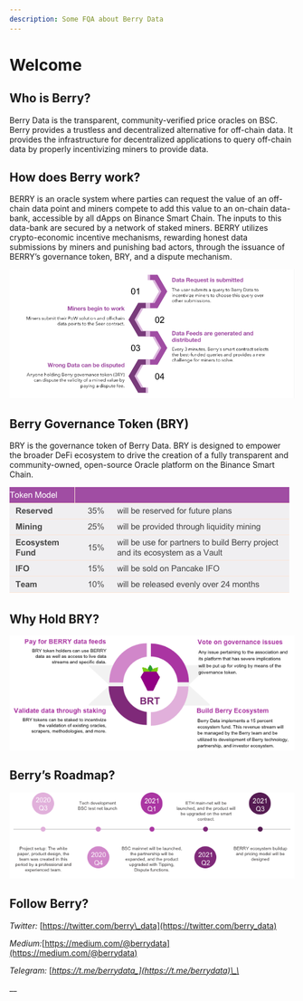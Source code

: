 ```yaml
---
description: Some FQA about Berry Data
---
```


# Welcome

## Who is Berry?

Berry Data is the transparent, community-verified price oracles on BSC. Berry provides a trustless and decentralized alternative for off-chain data. It provides the infrastructure for decentralized applications to query off-chain data by properly incentivizing miners to provide data.

## How does Berry work?

BERRY is an oracle system where parties can request the value of an off-chain data point and miners compete to add this value to an on-chain data-bank, accessible by all dApps on Binance Smart Chain. The inputs to this data-bank are secured by a network of staked miners. BERRY utilizes crypto-economic incentive mechanisms, rewarding honest data submissions by miners and punishing bad actors, through the issuance of BERRY’s governance token, BRY, and a dispute mechanism.

![](.gitbook/assets/image%20%286%29.png)

## Berry Governance Token \(BRY\)

BRY is the governance token of Berry Data. BRY is designed to empower the broader DeFi ecosystem to drive the creation of a fully transparent and community-owned, open-source Oracle platform on the Binance Smart Chain.

![](.gitbook/assets/image%20%285%29.png)

## Why Hold BRY?

![](.gitbook/assets/image%20%283%29.png)

## Berry’s Roadmap?

![](.gitbook/assets/image%20%282%29.png)

## Follow Berry?

_Twitter:_ [https://twitter.com/berry\_data](https://twitter.com/berry_data)

_Medium:_[https://medium.com/@berrydata](https://medium.com/@berrydata)

_Telegram:_ [_https://t.me/berrydata_](https://t.me/berrydata)\_\_

\_\_

